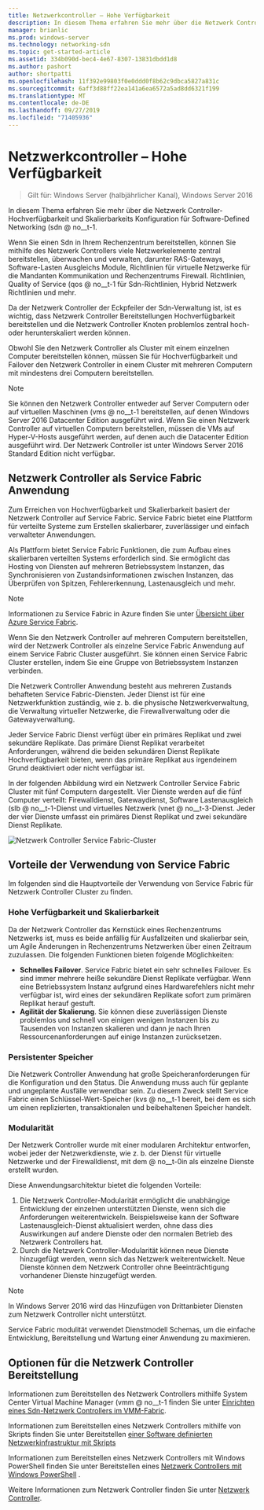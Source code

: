 ```yaml
---
title: Netzwerkcontroller – Hohe Verfügbarkeit
description: In diesem Thema erfahren Sie mehr über die Netzwerk Controller-Hochverfügbarkeit für Software-Defined Networking (SDN) in Windows Server 2016.
manager: brianlic
ms.prod: windows-server
ms.technology: networking-sdn
ms.topic: get-started-article
ms.assetid: 334b090d-bec4-4e67-8307-13831dbdd1d8
ms.author: pashort
author: shortpatti
ms.openlocfilehash: 11f392e99803f0e0ddd0f8b62c9dbca5827a831c
ms.sourcegitcommit: 6aff3d88ff22ea141a6ea6572a5ad8dd6321f199
ms.translationtype: MT
ms.contentlocale: de-DE
ms.lasthandoff: 09/27/2019
ms.locfileid: "71405936"
---
```

# <a name="network-controller-high-availability"></a>Netzwerkcontroller – Hohe Verfügbarkeit

>Gilt für: Windows Server (halbjährlicher Kanal), Windows Server 2016

In diesem Thema erfahren Sie mehr über die Netzwerk Controller-Hochverfügbarkeit und Skalierbarkeits Konfiguration für Software-Defined Networking \(sdn @ no__t-1.

Wenn Sie einen Sdn in Ihrem Rechenzentrum bereitstellen, können Sie mithilfe des Netzwerk Controllers viele Netzwerkelemente zentral bereitstellen, überwachen und verwalten, darunter RAS-Gateways, Software-Lasten Ausgleichs Module, Richtlinien für virtuelle Netzwerke für die Mandanten Kommunikation und Rechenzentrums Firewall. Richtlinien, Quality of Service \(qos @ no__t-1 für Sdn-Richtlinien, Hybrid Netzwerk Richtlinien und mehr.

Da der Netzwerk Controller der Eckpfeiler der Sdn-Verwaltung ist, ist es wichtig, dass Netzwerk Controller Bereitstellungen Hochverfügbarkeit bereitstellen und die Netzwerk Controller Knoten problemlos zentral hoch-oder herunterskaliert werden können.

Obwohl Sie den Netzwerk Controller als Cluster mit einem einzelnen Computer bereitstellen können, müssen Sie für Hochverfügbarkeit und Failover den Netzwerk Controller in einem Cluster mit mehreren Computern mit mindestens drei Computern bereitstellen.

>[!NOTE]
>Sie können den Netzwerk Controller entweder auf Server Computern oder auf virtuellen Maschinen \(vms @ no__t-1 bereitstellen, auf denen Windows Server 2016 Datacenter Edition ausgeführt wird. Wenn Sie einen Netzwerk Controller auf virtuellen Computern bereitstellen, müssen die VMs auf Hyper-V-Hosts ausgeführt werden, auf denen auch die Datacenter Edition ausgeführt wird. Der Netzwerk Controller ist unter Windows Server 2016 Standard Edition nicht verfügbar.

## <a name="network-controller-as-a-service-fabric-application"></a>Netzwerk Controller als Service Fabric Anwendung

Zum Erreichen von Hochverfügbarkeit und Skalierbarkeit basiert der Netzwerk Controller auf Service Fabric. Service Fabric bietet eine Plattform für verteilte Systeme zum Erstellen skalierbarer, zuverlässiger und einfach verwalteter Anwendungen.

Als Plattform bietet Service Fabric Funktionen, die zum Aufbau eines skalierbaren verteilten Systems erforderlich sind. Sie ermöglicht das Hosting von Diensten auf mehreren Betriebssystem Instanzen, das Synchronisieren von Zustandsinformationen zwischen Instanzen, das Überprüfen von Spitzen, Fehlererkennung, Lastenausgleich und mehr.

>[!NOTE]
>Informationen zu Service Fabric in Azure finden Sie unter [Übersicht über Azure Service Fabric](https://docs.microsoft.com/azure/service-fabric/service-fabric-overview).

Wenn Sie den Netzwerk Controller auf mehreren Computern bereitstellen, wird der Netzwerk Controller als einzelne Service Fabric Anwendung auf einem Service Fabric Cluster ausgeführt. Sie können einen Service Fabric Cluster erstellen, indem Sie eine Gruppe von Betriebssystem Instanzen verbinden.

Die Netzwerk Controller Anwendung besteht aus mehreren Zustands behafteten Service Fabric-Diensten. Jeder Dienst ist für eine Netzwerkfunktion zuständig, wie z. b. die physische Netzwerkverwaltung, die Verwaltung virtueller Netzwerke, die Firewallverwaltung oder die Gatewayverwaltung. 

Jeder Service Fabric Dienst verfügt über ein primäres Replikat und zwei sekundäre Replikate. Das primäre Dienst Replikat verarbeitet Anforderungen, während die beiden sekundären Dienst Replikate Hochverfügbarkeit bieten, wenn das primäre Replikat aus irgendeinem Grund deaktiviert oder nicht verfügbar ist.

In der folgenden Abbildung wird ein Netzwerk Controller Service Fabric Cluster mit fünf Computern dargestellt. Vier Dienste werden auf die fünf Computer verteilt: Firewalldienst, Gatewaydienst, Software Lastenausgleich \(slb @ no__t-1-Dienst und virtuelles Netzwerk \(vnet @ no__t-3-Dienst.  Jeder der vier Dienste umfasst ein primäres Dienst Replikat und zwei sekundäre Dienst Replikate.

![Netzwerk Controller Service Fabric-Cluster](../../../media/Network-Controller-HA/Network-Controller-HA.jpg)

## <a name="advantages-of-using-service-fabric"></a>Vorteile der Verwendung von Service Fabric

Im folgenden sind die Hauptvorteile der Verwendung von Service Fabric für Netzwerk Controller Cluster zu finden.

### <a name="high-availability-and-scalability"></a>Hohe Verfügbarkeit und Skalierbarkeit

Da der Netzwerk Controller das Kernstück eines Rechenzentrums Netzwerks ist, muss es beide anfällig für Ausfallzeiten und skalierbar sein, um Agile Änderungen in Rechenzentrums Netzwerken über einen Zeitraum zuzulassen. Die folgenden Funktionen bieten folgende Möglichkeiten: 

- **Schnelles Failover**. Service Fabric bietet ein sehr schnelles Failover. Es sind immer mehrere heiße sekundäre Dienst Replikate verfügbar. Wenn eine Betriebssystem Instanz aufgrund eines Hardwarefehlers nicht mehr verfügbar ist, wird eines der sekundären Replikate sofort zum primären Replikat herauf gestuft. 
- **Agilität der Skalierung**. Sie können diese zuverlässigen Dienste problemlos und schnell von einigen wenigen Instanzen bis zu Tausenden von Instanzen skalieren und dann je nach Ihren Ressourcenanforderungen auf einige Instanzen zurücksetzen. 

### <a name="persistent-storage"></a>Persistenter Speicher

Die Netzwerk Controller Anwendung hat große Speicheranforderungen für die Konfiguration und den Status. Die Anwendung muss auch für geplante und ungeplante Ausfälle verwendbar sein. Zu diesem Zweck stellt Service Fabric einen Schlüssel-Wert-Speicher \(kvs @ no__t-1 bereit, bei dem es sich um einen replizierten, transaktionalen und beibehaltenen Speicher handelt.

### <a name="modularity"></a>Modularität

Der Netzwerk Controller wurde mit einer modularen Architektur entworfen, wobei jeder der Netzwerkdienste, wie z. b. der Dienst für virtuelle Netzwerke und der Firewalldienst, mit dem @ no__t-0in als einzelne Dienste erstellt wurden. 

Diese Anwendungsarchitektur bietet die folgenden Vorteile:

1. Die Netzwerk Controller-Modularität ermöglicht die unabhängige Entwicklung der einzelnen unterstützten Dienste, wenn sich die Anforderungen weiterentwickeln. Beispielsweise kann der Software Lastenausgleich-Dienst aktualisiert werden, ohne dass dies Auswirkungen auf andere Dienste oder den normalen Betrieb des Netzwerk Controllers hat.
2. Durch die Netzwerk Controller-Modularität können neue Dienste hinzugefügt werden, wenn sich das Netzwerk weiterentwickelt. Neue Dienste können dem Netzwerk Controller ohne Beeinträchtigung vorhandener Dienste hinzugefügt werden.

>[!NOTE]
>In Windows Server 2016 wird das Hinzufügen von Drittanbieter Diensten zum Netzwerk Controller nicht unterstützt.

Service Fabric modulität verwendet Dienstmodell Schemas, um die einfache Entwicklung, Bereitstellung und Wartung einer Anwendung zu maximieren.

## <a name="network-controller-deployment-options"></a>Optionen für die Netzwerk Controller Bereitstellung

Informationen zum Bereitstellen des Netzwerk Controllers mithilfe System Center Virtual Machine Manager \(vmm @ no__t-1 finden Sie unter [Einrichten eines Sdn-Netzwerk Controllers im VMM-Fabric](https://technet.microsoft.com/system-center-docs/vmm/scenario/sdn-network-controller).

Informationen zum Bereitstellen eines Netzwerk Controllers mithilfe von Skripts finden Sie unter Bereitstellen [einer Software definierten Netzwerkinfrastruktur mit Skripts](../../deploy/Deploy-a-Software-Defined-Network-infrastructure-using-scripts.md)

Informationen zum Bereitstellen eines Netzwerk Controllers mit Windows PowerShell finden Sie unter Bereitstellen eines [Netzwerk Controllers mit Windows PowerShell](../../deploy/Deploy-Network-Controller-using-Windows-PowerShell.md) .

Weitere Informationen zum Netzwerk Controller finden Sie unter [Netzwerk Controller](Network-Controller.md).